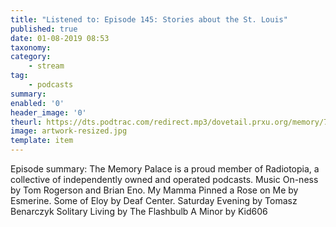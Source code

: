 ```yaml
---
title: "Listened to: Episode 145: Stories about the St. Louis"
published: true
date: 01-08-2019 08:53
taxonomy:
category:
	- stream
tag:
	- podcasts
summary:
enabled: '0'
header_image: '0'
theurl: https://dts.podtrac.com/redirect.mp3/dovetail.prxu.org/memory/7dcb8cb5-8087-4877-9c8b-857f7824722d/thememorypalace.mp3
image: artwork-resized.jpg
template: item
---
```

 
Episode summary: The Memory Palace is a proud member of Radiotopia, a collective of independently owned and operated podcasts. Music On-ness by Tom Rogerson and Brian Eno. My Mamma Pinned a Rose on Me by Esmerine. Some of Eloy by Deaf Center. Saturday Evening by Tomasz Benarczyk Solitary Living by The Flashbulb A Minor by Kid606
